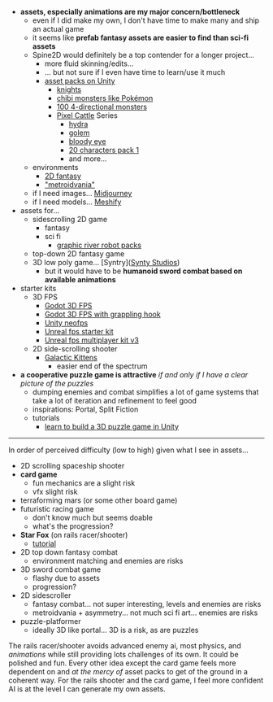 - **assets, especially animations are my major concern/bottleneck**
	- even if I did make my own, I don't have time to make many and ship an actual game
	- it seems like **prefab fantasy assets are easier to find than sci-fi assets**
	- Spine2D would definitely be a top contender for a longer project...
		- more fluid skinning/edits...
		- ... but not sure if I even have time to learn/use it much
		- [asset packs on Unity](https://assetstore.unity.com/packages/2d/characters/lady-archer-spine-74015)
			- [knights](https://assetstore.unity.com/packages/2d/characters/animated-2d-character-knight-1-spine-295827)
			- [chibi monsters like Pokémon](https://assetstore.unity.com/packages/2d/characters/animated-2d-monsters-fantazia-174782)
			- [100 4-directional monsters](https://assetstore.unity.com/packages/2d/characters/animated-isometric-monsters-legendaria-265852)
			- [Pixel Cattle](https://assetstore.unity.com/publishers/23567) Series
				- [hydra](https://assetstore.unity.com/packages/2d/characters/boss-pixel-hydra-104664)
				- [golem](https://assetstore.unity.com/packages/package/104662)
				- [bloody eye](https://assetstore.unity.com/packages/2d/characters/boss-pixel-bloody-eye-104643)
				- [20 characters pack 1](https://assetstore.unity.com/packages/2d/characters/20-animated-pixel-characters-pack-1-292099)
				- and more...
	- environments
		- [2D fantasy](https://assetstore.unity.com/packages/2d/environments/fantasy-environment-and-enemies-2d-296344)
		- ["metroidvania"](https://assetstore.unity.com/search#q=metroidvania&cf-ec_category=2d,environments)
	- if I need images... [Midjourney](https://docs.midjourney.com/hc/en-us)
	- if I need models... [Meshify](https://www.meshy.ai/)
- assets for...
	- sidescrolling 2D game
		- fantasy
		- sci fi
			- [graphic river robot packs](https://graphicriver.net/spine-and-2d-graphics-in-game-assets/sprites#content)
	- top-down 2D fantasy game
	- 3D low poly game... [Syntry]([Synty Studios](https://syntystore.com/?srsltid=AfmBOopIDPMJXQuuk_YgdXfTHgkSD0b6dXQBADXvY_CzIQLW6Jf57RpT))
		- but it would have to be **humanoid sword combat based on available animations**
- starter kits
	- 3D FPS
		- [Godot 3D FPS](https://godotengine.org/asset-library/asset/2208)
		- [Godot 3D FPS with grappling hook](https://www.youtube.com/watch?v=3jwx65NFijI)
		- [Unity neofps](https://neofps.com/)
		- [Unreal fps starter kit](https://www.fab.com/listings/e60e77b9-e699-4810-99ea-18883932890f)
		- [Unreal fps multiplayer kit v3](https://www.fab.com/listings/f694f7b7-e613-4ad6-8e5a-1c03e4aff796)
	- 2D side-scrolling shooter
		- [Galactic Kittens](https://unity.com/blog/games/building-a-multiplayer-game-first-time-netcode-for-gameobjects)
			- easier end of the spectrum
- **a cooperative puzzle game is attractive** _if and only if I have a clear picture of the puzzles_
	- dumping enemies and combat simplifies a lot of game systems that take a lot of iteration and refinement to feel good
	- inspirations: Portal, Split Fiction
	- tutorials
		- [learn to build a 3D puzzle game in Unity](https://www.udemy.com/course/3dmotive-learn-to-build-a-3d-puzzle-game-with-unity/)

---

In order of perceived difficulty (low to high) given what I see in assets...

- 2D scrolling spaceship shooter
- **card game**
	- fun mechanics are a slight risk
	- vfx slight risk
- terraforming mars (or some other board game)
- futuristic racing game
	- don't know much but seems doable
	- what's the progression?
- **Star Fox** (on rails racer/shooter)
	- [tutorial](https://youtu.be/JVbr7osMYTo?feature=shared)
- 2D top down fantasy combat
	- environment matching and enemies are risks
- 3D sword combat game
	- flashy due to assets
	- progression?
- 2D sidescroller
	- fantasy combat... not super interesting, levels and enemies are risks
	- metroidvania + asymmetry... not much sci fi art... enemies are risks
- puzzle-platformer
	- ideally 3D like portal... 3D is a risk, as are puzzles

The rails racer/shooter avoids advanced enemy ai, most physics, and _animations_ while still providing lots challenges of its own. It could be polished and fun. Every other idea except the card game feels more dependent on and _at the mercy of_ asset packs to get of the ground in a coherent way. For the rails shooter and the card game, I feel more confident AI is at the level I can generate my own assets.